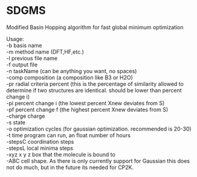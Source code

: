 # SDGMS
Modified Basin Hopping algorithm for fast global minimum optimization

Usage:
<br>-b basis name
<br>-m method name (DFT,HF,etc.)
<br>-l previous file name
<br>-f output file
<br>-n taskName (can be anything you want, no spaces)
<br>-comp composition (a composition like B3 or H2O)
<br>-pr radial criteria percent (this is the percentage of similarity allowed to determine if two structures are identical. should be lower than percent change i)
<br>-pi percent change i (the lowest percent Xnew deviates from S)
<br>-pf percent change f (the highest percent Xnew deviates from S)
<br>-charge charge
<br>-s state
<br>-o optimization cycles (for gaussian optimization. recommended is 20-30)
<br>-t time program can run, an float number of hours
<br>-stepsC coordination steps
<br>-stepsL local minima steps
<br>-xyz x y z box that the molecule is bound to
<br>-ABC cell shape. As there is only currently support for Gaussian this does not do much, but in the future its needed for CP2K.
